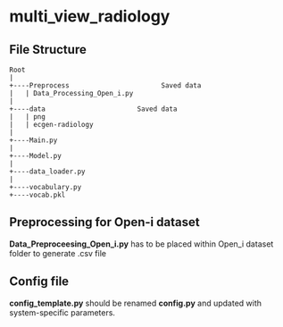 # multi_view_radiology

## File Structure
```
Root
|
+----Preprocess                       Saved data 
|   | Data_Processing_Open_i.py
|   
+----data                       Saved data 
|   | png
|   | ecgen-radiology
|   
+----Main.py  
|
+----Model.py
|
+----data_loader.py
|
+----vocabulary.py
+----vocab.pkl
```
## Preprocessing for Open-i dataset
**Data_Preproceesing_Open_i.py** has to be placed within Open_i dataset folder to generate .csv file

## Config file
**config_template.py** should be renamed **config.py** and updated with system-specific parameters.
